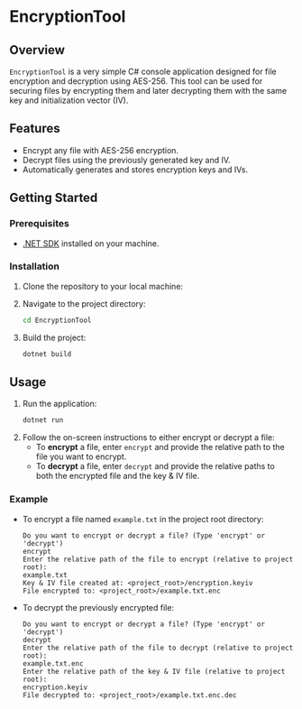 
# EncryptionTool

## Overview
`EncryptionTool` is a very simple C# console application designed for file encryption and decryption using AES-256. This tool can be used for securing files by encrypting them and later decrypting them with the same key and initialization vector (IV).

## Features
- Encrypt any file with AES-256 encryption.
- Decrypt files using the previously generated key and IV.
- Automatically generates and stores encryption keys and IVs.

## Getting Started

### Prerequisites
- [.NET SDK](https://dotnet.microsoft.com/download) installed on your machine.

### Installation
1. Clone the repository to your local machine:

2. Navigate to the project directory:
   ```bash
   cd EncryptionTool
   ```
3. Build the project:
   ```bash
   dotnet build
   ```

## Usage
1. Run the application:
   ```bash
   dotnet run
   ```
2. Follow the on-screen instructions to either encrypt or decrypt a file:
   - To **encrypt** a file, enter `encrypt` and provide the relative path to the file you want to encrypt.
   - To **decrypt** a file, enter `decrypt` and provide the relative paths to both the encrypted file and the key & IV file.

### Example
- To encrypt a file named `example.txt` in the project root directory:
  ```
  Do you want to encrypt or decrypt a file? (Type 'encrypt' or 'decrypt')
  encrypt
  Enter the relative path of the file to encrypt (relative to project root):
  example.txt
  Key & IV file created at: <project_root>/encryption.keyiv
  File encrypted to: <project_root>/example.txt.enc
  ```

- To decrypt the previously encrypted file:
  ```
  Do you want to encrypt or decrypt a file? (Type 'encrypt' or 'decrypt')
  decrypt
  Enter the relative path of the file to decrypt (relative to project root):
  example.txt.enc
  Enter the relative path of the key & IV file (relative to project root):
  encryption.keyiv
  File decrypted to: <project_root>/example.txt.enc.dec
  ```

